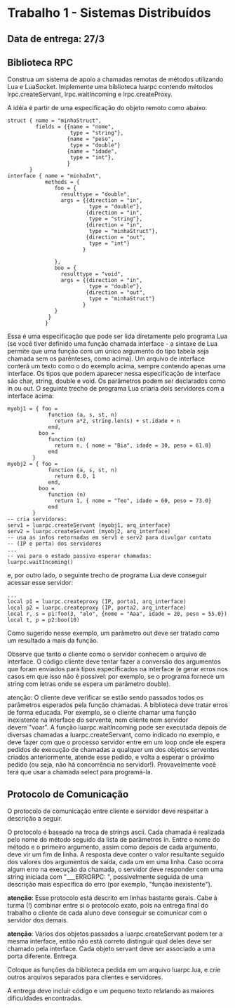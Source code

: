 # Trabalho 1 - Sistemas Distribuídos

## Data de entrega: 27/3

## Biblioteca RPC

Construa um sistema de apoio a chamadas remotas de métodos utilizando Lua e LuaSocket. Implemente uma biblioteca luarpc contendo métodos lrpc.createServant, lrpc.waitIncoming e lrpc.createProxy.

A idéia é partir de uma especificação do objeto remoto como abaixo:

````
struct { name = "minhaStruct",
         fields = {{name = "nome",
                    type = "string"},
                   {name = "peso",
                    type = "double"}
                   {name = "idade",
                    type = "int"},
                   }
       }
interface { name = "minhaInt",
            methods = {
               foo = {
                 resulttype = "double",
                 args = {{direction = "in",
                          type = "double"},
                         {direction = "in",
                          type = "string"},
                         {direction = "in",
                          type = "minhaStruct"},
                         {direction = "out",
                          type = "int"}
                        }

               },
               boo = {
                 resulttype = "void",
                 args = {{direction = "in",
                          type = "double"},
                         {direction = "out",
                          type = "minhaStruct"}
                        }
               }
             }
            }
````
          
Essa é uma especificação que pode ser lida diretamente pelo programa Lua (se você tiver definido uma função chamada interface - a sintaxe de Lua permite que uma função com um único argumento do tipo tabela seja chamada sem os parênteses, como acima). Um arquivo de interface conterá um texto como o do exemplo acima, sempre contendo apenas uma interface. Os tipos que podem aparecer nessa especificação de interface são char, string, double e void. Os parâmetros podem ser declarados como in ou out.
O seguinte trecho de programa Lua criaria dois servidores com a interface acima:

````
myobj1 = { foo = 
             function (a, s, st, n)
               return a*2, string.len(s) + st.idade + n
             end,
          boo = 
             function (n)
               return n, { nome = "Bia", idade = 30, peso = 61.0}
             end
        }
myobj2 = { foo = 
             function (a, s, st, n)
               return 0.0, 1
             end,
          boo = 
             function (n)
               return 1, { nome = "Teo", idade = 60, peso = 73.0}
             end
        }
-- cria servidores:
serv1 = luarpc.createServant (myobj1, arq_interface)
serv2 = luarpc.createServant (myobj2, arq_interface)
-- usa as infos retornadas em serv1 e serv2 para divulgar contato 
-- (IP e porta) dos servidores
...
-- vai para o estado passivo esperar chamadas:
luarpc.waitIncoming()
````

e, por outro lado, o seguinte trecho de programa Lua deve conseguir acessar esse servidor:

````
...
local p1 = luarpc.createproxy (IP, porta1, arq_interface)
local p2 = luarpc.createproxy (IP, porta2, arq_interface)
local r, s = p1:foo(3, "alo", {nome = "Aaa", idade = 20, peso = 55.0})
local t, p = p2:boo(10)
````

Como sugerido nesse exemplo, um parâmetro out deve ser tratado como um resultado a mais da função.

Observe que tanto o cliente como o servidor conhecem o arquivo de interface. O código cliente deve tentar fazer a conversão dos argumentos que foram enviados para tipos especificados na interface (e gerar erros nos casos em que isso não é possível: por exemplo, se o programa fornece um string com letras onde se espera um parâmetro double).

atenção: O cliente deve verificar se estão sendo passados todos os parâmetros esperados pela função chamadas. A biblioteca deve tratar erros de forma educada. Por exemplo, se o cliente chamar uma função inexistente na interface do servente, nem cliente nem servidor devem`"voar".
A função luarpc.waitIncoming pode ser executada depois de diversas chamadas a luarpc.createServant, como indicado no exemplo, e deve fazer com que o processo servidor entre em um loop onde ele espera pedidos de execução de chamadas a qualquer um dos objetos serventes criados anteriormente, atende esse pedido, e volta a esperar o próximo pedido (ou seja, não há concorrência no servidor!). Provavelmente você terá que usar a chamada select para programá-la.

## Protocolo de Comunicação

O protocolo de comunicação entre cliente e servidor deve respeitar a descrição a seguir.

O protocolo é baseado na troca de strings ascii. Cada chamada é realizada pelo nome do método seguido da lista de parâmetros in. Entre o nome do método e o primeiro argumento, assim como depois de cada argumento, deve vir um fim de linha. A resposta deve conter o valor resultante seguido dos valores dos argumentos de saída, cada um em uma linha. Caso ocorra algum erro na execução da chamada, o servidor deve responder com uma string iniciada com "___ERRORPC: ", possivelmente seguida de uma descrição mais específica do erro (por exemplo, "função inexistente").

**atenção**: Esse protocolo está descrito em linhas bastante gerais. Cabe à turma (!) combinar entre si o protocolo exato, pois na entrega final do trabalho o cliente de cada aluno deve conseguir se comunicar com o servidor dos demais.

**atenção**: Vários dos objetos passados a luarpc.createServant podem ter a mesma interface, então não está correto distinguir qual deles deve ser chamado pela interface. Cada objeto servant deve ser associado a uma porta diferente.
Entrega

Coloque as funções da biblioteca pedida em um arquivo luarpc.lua, e crie outros arquivos separados para clientes e servidores.

A entrega deve incluir código e um pequeno texto relatando as maiores dificuldades encontradas.
